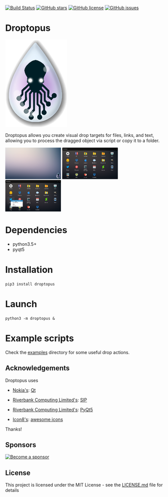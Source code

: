 [![Build Status][build-status-src]][build-status-href]
[![GitHub stars][github-stars-src]][github-stars-href]
[![GitHub license][github-license-src]][github-license-href]
[![GitHub issues][github-issues-src]][github-issues-href]

# Droptopus
![Droptopus Logo][droptopus-logo-src]

Droptopus allows you create visual drop targets for files, links, and text, allowing you to process the dragged object via script or copy it to a folder.

<img src="https://raw.githubusercontent.com/ArtBIT/Droptopus/master/images/droptopus-collapsed.png?v=1" width="auto" height="100" />
<img src="https://raw.githubusercontent.com/ArtBIT/Droptopus/master/images/droptopus-expanded.png?v=1" width="auto" height="100" />
<img src="https://raw.githubusercontent.com/ArtBIT/Droptopus/master/images/droptopus-right-click.png?v=1" width="auto" height="100" />


# Dependencies 
 - python3.5+
 - pyqt5

# Installation
 `pip3 install droptopus`

# Launch
 `python3 -m droptopus &`

# Example scripts
  Check the [examples][examples-href] directory for some useful drop actions.

## Acknowledgements

Droptopus uses

- [Nokia's][nokia-href]: [Qt][qt-href]

- [Riverbank Computing Limited's][riverbank-href]: [SIP][sip-href]

- [Riverbank Computing Limited's][riverbank-href]: [PyQt5][pyqt-href]

- [Icon8's][icons8-href]: [awesome icons][icons8-href]

Thanks!

## Sponsors

[![Become a sponsor][patreon-src]][patreon-href]

## License

This project is licensed under the MIT License - see the [LICENSE.md][github-license-href] file for details

[droptopus-logo-src]: https://raw.githubusercontent.com/ArtBIT/Droptopus/master/droptopus/assets/droptopus.png
[build-status-href]: https://travis-ci.org/ArtBIT/droptopus
[build-status-src]: https://travis-ci.org/ArtBIT/droptopus.svg
[github-issues-href]: https://github.com/ArtBIT/droptopus/issues
[github-issues-src]: https://img.shields.io/github/issues/ArtBIT/droptopus.svg
[github-license-href]: https://github.com/ArtBIT/Droptopus/blob/master/LICENSE.md
[github-license-src]: https://img.shields.io/github/license/ArtBIT/droptopus.svg
[github-stars-href]: https://github.com/ArtBIT/droptopus
[github-stars-src]: https://img.shields.io/github/stars/ArtBIT/droptopus.svg
[icons8-href]: http://icons8.com
[nokia-href]: http://www.nokia.com
[pyqt-href]: http://www.riverbankcomputing.co.uk/software/pyqt/intro
[qt-href]: http://qt.nokia.com
[riverbank-href]: http://www.riverbankcomputing.co.uk
[sip-href]: http://www.riverbankcomputing.co.uk/software/sip/intro
[patreon-src]: https://img.shields.io/badge/Patreon-Sponsor%20This-orange.svg
[patreon-href]: https://www.patreon.com/artbit
[examples-href]: https://github.com/ArtBIT/Droptopus/tree/master/examples
[droptopus-screenshot-1]: https://raw.githubusercontent.com/ArtBIT/Droptopus/master/images/droptopus-collapsed.png
[droptopus-screenshot-2]: https://raw.githubusercontent.com/ArtBIT/Droptopus/master/images/droptopus-expanded.png
[droptopus-screenshot-3]: https://raw.githubusercontent.com/ArtBIT/Droptopus/master/images/droptopus-right-click.png
